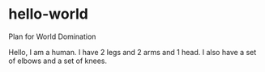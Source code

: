 # hello-world

Plan for World Domination

Hello, I am a human. I have 2 legs and 2 arms and 1 head.
I also have a set of elbows and a set of knees.

